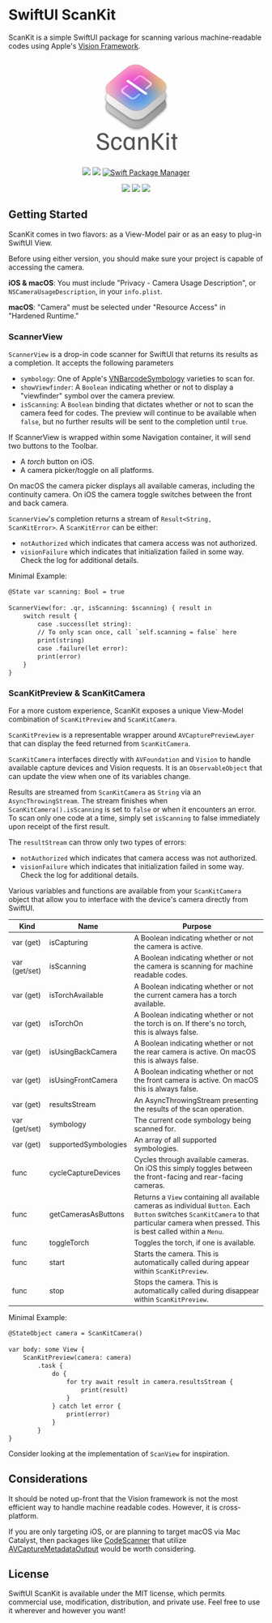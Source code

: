 # SwiftUI ScanKit
ScanKit is a simple SwiftUI package for scanning various machine-readable codes using Apple's [Vision Framework](https://developer.apple.com/documentation/vision).

<p align="center">
    <img alt="SwiftUI ScanKit Logo Image" src="https://github.com/git-shawn/SwiftUI-ScanKit/blob/main/Resources/logo.png?raw=true" width="200">
</p>

<p align="center">
    <img src="https://img.shields.io/github/v/tag/git-shawn/SwiftUI-ScanKit" />
    <img src="https://img.shields.io/badge/License-MIT-lightgrey" />
    <a href="https://swift.org/package-manager">
        <img src="https://img.shields.io/badge/spm-compatible-brightgreen.svg?style=flat" alt="Swift Package Manager" />
    </a>
</p>

<p align="center">
    <img src="https://img.shields.io/badge/iOS-14%2B-blue" />
    <img src="https://img.shields.io/badge/macOS-12%2B-blue" />
    <img src="https://img.shields.io/badge/Swift-5.8%2B-orange" />
</p>

## Getting Started
ScanKit comes in two flavors: as a View-Model pair or as an easy to plug-in SwiftUI View.

Before using either version, you should make sure your project is capable of accessing the camera.

**iOS & macOS**: You must include "Privacy - Camera Usage Description", or `NSCameraUsageDescription`, in your `info.plist`.

**macOS**: "Camera" must be selected under "Resource Access" in "Hardened Runtime." 

### ScannerView
`ScannerView` is a drop-in code scanner for SwiftUI that returns its results as a completion. It accepts the following parameters
- `symbology`: One of Apple's [VNBarcodeSymbology](https://developer.apple.com/documentation/vision/vnbarcodesymbology) varieties to scan for.
- `showViewfinder`: A `Boolean` indicating whether or not to display a "viewfinder" symbol over the camera preview.
- `isScanning`: A `Boolean` binding that dictates whether or not to scan the camera feed for codes. The preview will continue to be available when `false`, but no further results will be sent to the completion until `true`.

If ScannerView is wrapped within some Navigation container, it will send two buttons to the Toolbar.
- A *torch* button on iOS.
- A camera picker/toggle on all platforms.

On macOS the camera picker displays all available cameras, including the continuity camera. On iOS the camera toggle switches between the front and back camera.

`ScannerView`'s completion returns a stream of `Result<String, ScanKitError>`. A `ScanKitError` can be either:
- `notAuthorized` which indicates that camera access was not authorized.
- `visionFailure` which indicates that initialization failed in some way. Check the log for additional details.

Minimal Example:

```
@State var scanning: Bool = true

ScannerView(for: .qr, isScanning: $scanning) { result in
    switch result {
        case .success(let string):
        // To only scan once, call `self.scanning = false` here
        print(string)
        case .failure(let error):
        print(error)
    }
}
```

### ScanKitPreview & ScanKitCamera

For a more custom experience, ScanKit exposes a unique View-Model combination of `ScanKitPreview` and `ScanKitCamera`.

`ScanKitPreview` is a representable wrapper around `AVCapturePreviewLayer` that can display the feed returned from `ScanKitCamera`.

`ScanKitCamera`  interfaces directly with `AVFoundation` and `Vision` to handle available capture devices and Vision requests. It is an `ObservableObject` that can update the view when one of its variables change.

Results are streamed from `ScanKitCamera` as `String` via an `AsyncThrowingStream`. The stream finishes when `ScanKitCamera().isScanning` is set to `false` or when it encounters an error. To scan only one code at a time, simply set `isScanning` to false immediately upon receipt of the first result.

The `resultStream` can throw only two types of errors:
- `notAuthorized` which indicates that camera access was not authorized.
- `visionFailure` which indicates that initialization failed in some way. Check the log for additional details.

Various variables and functions are available from your `ScanKitCamera` object that allow you to interface with the device's camera directly from SwiftUI.

| Kind          | Name                 | Purpose                                                                                                                                                                                       |
|---------------|----------------------|-----------------------------------------------------------------------------------------------------------------------------------------------------------------------------------------------|
| var (get)     | isCapturing          | A Boolean indicating whether or not the camera is active.                                                                                                                                     |
| var (get/set) | isScanning           | A Boolean indicating whether or not the camera is scanning for machine readable codes.                                                                                                        |
| var (get)     | isTorchAvailable     | A Boolean indicating whether or not the current camera has a torch available.                                                                                                                 |
| var (get)     | isTorchOn            | A Boolean indicating whether or not the torch is on. If there's no torch, this is always false.                                                                                               |
| var (get)     | isUsingBackCamera    | A Boolean indicating whether or not the rear camera is active. On macOS this is always false.                                                                                                 |
| var (get)     | isUsingFrontCamera   | A Boolean indicating whether or not the front camera is active. On macOS this is always false.                                                                                                |
| var (get)     | resultsStream        | An AsyncThrowingStream presenting the results of the scan operation.                                                                                                                          |
| var (get/set) | symbology            | The current code symbology being scanned for.                                                                                                                                                 |
| var (get)     | supportedSymbologies | An array of all supported symbologies.                                                                                                                                                        |
| func          | cycleCaptureDevices  | Cycles through available cameras. On iOS this simply toggles between the front-facing and rear-facing cameras.                                                                                |
| func          | getCamerasAsButtons  | Returns a `View` containing all available cameras as individual `Button`. Each `Button` switches `ScanKitCamera` to that particular camera when pressed. This is best called within a `Menu`. |
| func          | toggleTorch          | Toggles the torch, if one is available.                                                                                                                                                       |
| func          | start                | Starts the camera. This is automatically called during appear within `ScanKitPreview`.                                                                                                        |
| func          | stop                 | Stops the camera. This is automatically called during disappear within `ScanKitPreview`.                                                                                                      |

Minimal Example:

```
@StateObject camera = ScanKitCamera()

var body: some View {
    ScanKitPreview(camera: camera)
        .task {
            do {
                for try await result in camera.resultsStream {
                    print(result)
                }
            } catch let error {
                print(error)
            }
        }
}
```

Consider looking at the implementation of `ScanView` for inspiration.

## Considerations
It should be noted up-front that the Vision framework is not the most efficient way to handle machine readable codes. However, it is cross-platform.

If you are only targeting iOS, or are planning to target macOS via Mac Catalyst, then packages like [CodeScanner](https://github.com/twostraws/CodeScanner) that utilize [AVCaptureMetadataOutput](https://developer.apple.com/documentation/avfoundation/avcapturemetadataoutput) would be worth considering.

## License
SwiftUI ScanKit is available under the MIT license, which permits commercial use, modification, distribution, and private use. Feel free to use it wherever and however you want!
